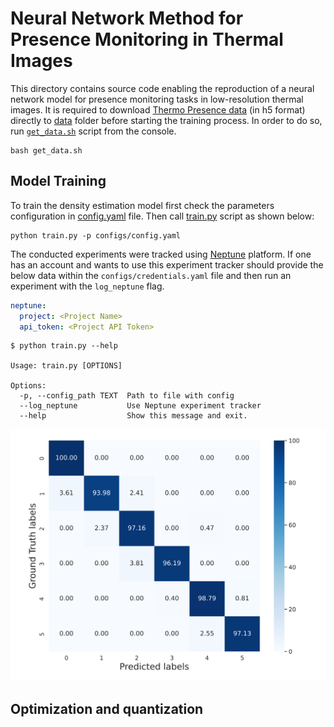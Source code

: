 # Neural Network Method for Presence Monitoring in Thermal Images

This directory contains source code enabling the reproduction of a neural network model for presence monitoring tasks in low-resolution thermal images. It is required to download [Thermo Presence data](https://github.com/PUTvision/thermo-presence/tree/master/dataset/hdfs) (in h5 format) directly to [data](./data) folder before starting the training process. In order to do so, run [`get_data.sh`](./get_data.sh) script from the console.

```console
bash get_data.sh
```

## Model Training

To train the density estimation model first check the parameters configuration in [config.yaml](./configs/config.yaml) file. Then call [train.py](./train.py) script as shown below:

```console
python train.py -p configs/config.yaml
```

The conducted experiments were tracked using [Neptune](https://neptune.ai/) platform. If one has an account and wants to use this experiment tracker should provide the below data within the `configs/credentials.yaml` file and then run an experiment with the `log_neptune` flag.

```yaml
neptune:
  project: <Project Name>
  api_token: <Project API Token>
```

```console
$ python train.py --help

Usage: train.py [OPTIONS]

Options:
  -p, --config_path TEXT  Path to file with config
  --log_neptune           Use Neptune experiment tracker
  --help                  Show this message and exit.
```

<p align="center">
  <img width='800px' src="../README/confusion_matrix.png" />
</p>

## Optimization and quantization

